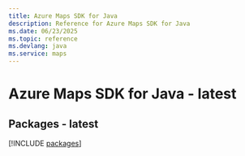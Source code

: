 ```yaml
---
title: Azure Maps SDK for Java
description: Reference for Azure Maps SDK for Java
ms.date: 06/23/2025
ms.topic: reference
ms.devlang: java
ms.service: maps
---
```

# Azure Maps SDK for Java - latest
## Packages - latest
[!INCLUDE [packages](maps-index.md)]